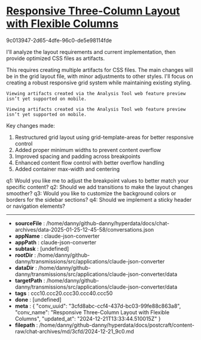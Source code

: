 # [Responsive Three-Column Layout with Flexible Columns](https://claude.ai/chat/3cfd8abc-ccf4-437d-bc03-99fe88c863a8)

9c013947-2d65-4dfe-96c0-de5e98114fde

 I'll analyze the layout requirements and current implementation, then provide optimized CSS files as artifacts.

<antThinking>This requires creating multiple artifacts for CSS files. The main changes will be in the grid layout file, with minor adjustments to other styles. I'll focus on creating a robust responsive grid system while maintaining existing styling.</antThinking>
```
Viewing artifacts created via the Analysis Tool web feature preview isn’t yet supported on mobile.
```


```
Viewing artifacts created via the Analysis Tool web feature preview isn’t yet supported on mobile.
```



Key changes made:

1. Restructured grid layout using grid-template-areas for better responsive control
2. Added proper minimum widths to prevent content overflow
3. Improved spacing and padding across breakpoints
4. Enhanced content flow control with better overflow handling
5. Added container max-width and centering

q1: Would you like me to adjust the breakpoint values to better match your specific content?
q2: Should we add transitions to make the layout changes smoother?
q3: Would you like to customize the background colors or borders for the sidebar sections?
q4: Should we implement a sticky header or navigation elements?

---

* **sourceFile** : /home/danny/github-danny/hyperdata/docs/chat-archives/data-2025-01-25-12-45-58/conversations.json
* **appName** : claude-json-converter
* **appPath** : claude-json-converter
* **subtask** : [undefined]
* **rootDir** : /home/danny/github-danny/transmissions/src/applications/claude-json-converter
* **dataDir** : /home/danny/github-danny/transmissions/src/applications/claude-json-converter/data
* **targetPath** : /home/danny/github-danny/transmissions/src/applications/claude-json-converter/data
* **tags** : ccc10.ccc20.ccc30.ccc40.ccc50
* **done** : [undefined]
* **meta** : {
  "conv_uuid": "3cfd8abc-ccf4-437d-bc03-99fe88c863a8",
  "conv_name": "Responsive Three-Column Layout with Flexible Columns",
  "updated_at": "2024-12-21T13:33:44.510015Z"
}
* **filepath** : /home/danny/github-danny/hyperdata/docs/postcraft/content-raw/chat-archives/md/3cfd/2024-12-21_9c0.md